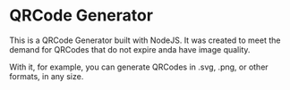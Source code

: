 # QRCode Generator

This is a QRCode Generator built with NodeJS.
It was created to meet the demand for QRCodes that do not expire anda have image quality.

With it, for example, you can generate QRCodes in .svg, .png, or other formats, in any size.